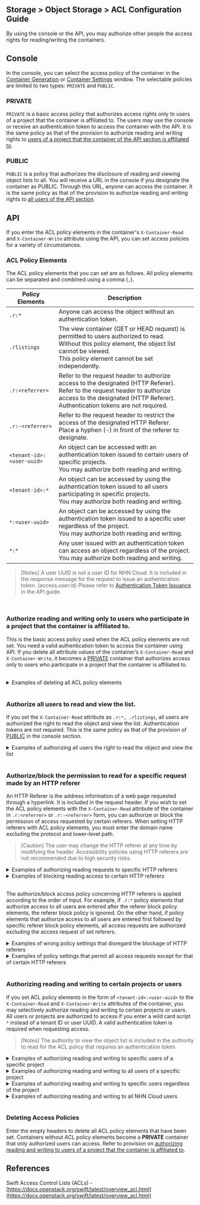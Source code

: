 ## Storage > Object Storage > ACL Configuration Guide

By using the console or the API, you may authorize other people the access rights for reading/writing the containers.

## Console
In the console, you can select the access policy of the container in the [Container Generation](/Storage/Object%20Storage/en/console-guide/#_2) or [Container Settings](/Storage/Object%20Storage/en/console-guide/#_5) window. The selectable policies are limited to two types: `PRIVATE` and `PUBLIC`.

### PRIVATE
`PRIVATE` is a basic access policy that authorizes access rights only to users of a project that the container is affiliated to. The users may use the console or receive an authentication token to access the container with the API. It is the same policy as that of the provision to authorize reading and writing rights to [users of a project that the container of the API section is affiliated to](/Storage/Object%20Storage/en/acl-guide/#_2).
<br/>

### PUBLIC
`PUBLIC` is a policy that authorizes the disclosure of reading and viewing object lists to all. You will receive a URL in the console if you designate the container as PUBLIC. Through this URL, anyone can access the container. It is the same policy as that of the provision to authorize reading and writing rights to [all users of the API section](/Storage/Object%20Storage/en/acl-guide/#_2).
<br/>

## API
If you enter the ACL policy elements in the container's `X-Container-Read` and `X-Container-Write` attribute using the API, you can set access policies for a variety of circumstances.
<br/>

### ACL Policy Elements

The ACL policy elements that you can set are as follows. All policy elements can be separated and combined using a comma (`,`).

| Policy Elements | Description |
| --- | --- |
| `.r:*` | Anyone can access the object without an authentication token. |
| `.rlistings` | The view container (GET or HEAD request) is permitted to users authorized to read.<br/>Without this policy element, the object list cannot be viewed.<br/>This policy element cannot be set independently. |
| `.r:<referrer>` | Refer to the request header to authorize access to the designated (HTTP Referer).<br/>Refer to the request header to authorize access to the designated (HTTP Referer). <br/>Authentication tokens are not required. |
| `.r:-<referrer>` | Refer to the request header to restrict the access of the designated HTTP Referer.<br/>Place a hyphen (-) in front of the referer to designate. |
| `<tenant-id>:<user-uuid>` | An object can be accessed with an authentication token issued to certain users of specific projects.<br/>You may authorize both reading and writing. |
| `<tenant-id>:*` | An object can be accessed by using the authentication token issued to all users participating in specific projects.<br/>You may authorize both reading and writing. |
| `*:<user-uuid>` | An object can be accessed by using the authentication token issued to a specific user regardless of the project.<br/>You may authorize both reading and writing. |
| `*:*` | Any user issued with an authentication token can access an object regardless of the project.<br/>You may authorize both reading and writing. |

> [Notes]
> A user UUID is not a user ID for NHN Cloud. It is included in the response message for the request to issue an authentication token. (access.user.id)
> Please refer to [Authentication Token Issuance ](/Storage/Object%20Storage/en/api-guide/#_2) in the API guide.
<br/>

### Authorize reading and writing only to users who participate in a project that the container is affiliated to.
This is the basic access policy used when the ACL policy elements are not set. You need a valid authentication token to access the container using API.
If you delete all attribute values of the container’s `X-Container-Read` and `X-Container-Write`, it becomes a [PRIVATE](/Storage/Object%20Storage/en/acl-guide/#private) container that authorizes access only to users who participate in a project that the container is affiliated to.

<br/>

<details>
<summary>Examples of deleting all ACL policy elements</summary>

```
$ curl -i -X POST \
  -H 'X-Auth-Token: ${token-id}' \
  -H 'X-Container-Read;' \
  -H 'X-Container-Write;' \
  https://api-storage.cloud.toast.com/v1/AUTH_*****/container
```

<blockquote>
<p>[Notes]
If you want to use curl to send out a header with no values, place a semicolon(;) in the name of the header.</p>
</blockquote>

An error message is sent if a request is submitted without a valid authentication token.

```
$ curl -X GET \
  https://api-storage.cloud.toast.com/v1/AUTH_*****/container

<html><h1>Unauthorized</h1><p>This server could not verify that you are authorized to access the document you requested.</p></html>
```

You can receive the desired response only if you have a valid authentication token in the request header.

```
$ curl -X GET \
  -H 'X-Auth-Token: ${token-id}' \
  https://api-storage.cloud.toast.com/v1/AUTH_*****/container

[List of objects in the container]
```
</details>
<br/>

### Authorize all users to read and view the list.
If you set the `X-Container-Read` attribute as `.r:*, .rlistings`, all users are authorized the right to read the object and view the list. Authentication tokens are not required. This is the same policy as that of the provision of [PUBLIC](/Storage/Object%20Storage/en/acl-guide/#public) in the console section.
<br/>

<details>
<summary>Examples of authorizing all users the right to read the object and view the list</summary>

```
$ curl -i -X POST \
  -H 'X-Auth-Token: ${token-id}' \
  -H 'X-Container-Read: .r:*, .rlistings' \
  https://api-storage.cloud.toast.com/v1/AUTH_*****/container
```

```
$ curl -O -X GET \
  https://api-storage.cloud.toast.com/v1/AUTH_*****/container/object

[Download Object]


$ curl -X GET \
  https://api-storage.cloud.toast.com/v1/AUTH_*****/container

[List of objects in the container]
```

If only <code>.r:*</code>is designated, you may access the object of the container but may not view the object list.

```
$ curl -i -X POST \
  -H 'X-Auth-Token: ${token-id}' \
  -H 'X-Container-Read: .r:*' \
  https://api-storage.cloud.toast.com/v1/AUTH_*****/container
```

```
$ curl -O -X GET \
  https://api-storage.cloud.toast.com/v1/AUTH_*****/container/object
[Download Object]
$ curl -X GET \
  https://api-storage.cloud.toast.com/v1/AUTH_*****/container

<html><h1>Unauthorized</h1><p>This server could not verify that you are authorized to access the document you requested.</p></html>
```

</details>
<br/>


### Authorize/block the permission to read for a specific request made by an HTTP referer
An HTTP Referer is the address information of a web page requested through a hyperlink. It is included in the request header.
If you wish to set the ACL policy elements with the `X-Container-Read` attribute of the container in `.r:<referrer>` or `.r:-<referrer>` form, you can authorize or block the permission of access requested by certain referers. When setting HTTP referers with ACL policy elements, you must enter the domain name excluding the protocol and lower-level path.

> [Caution]
> The user may change the HTTP referer at any time by modifying the header. Accessibility policies using HTTP referers are not recommended due to high security risks.
<details>
<summary>Examples of authorizing reading requests to specific HTTP referers</summary>

```
$ curl -i -X POST \
  -H 'X-Auth-Token: ${token-id}' \
  -H 'X-Container-Read: .r:bar.foo.com' \
  https://api-storage.cloud.toast.com/v1/AUTH_*****/container
```

The object can be accessed if the API request header contains the authorized address of the HTTP referer.

```
$ curl -O -X GET \
  -H 'Referer: https://bar.foo.com' \
  https://api-storage.cloud.toast.com/v1/AUTH_*****/container/object

[Download Object]


$ curl -O -X GET \
  -H 'Referer: https://bar.foo.com/some/path' \
  https://api-storage.cloud.toast.com/v1/AUTH_*****/container/object

[Download Object]
```

Access is blocked if the API request header does not contain the authorized address of the referer or if the address of the referer does not include the protocol.

```
$ curl -X GET \
  https://api-storage.cloud.toast.com/v1/AUTH_*****/container/object

<html><h1>Unauthorized</h1><p>This server could not verify that you are authorized to access the document you requested.</p></html>


$ curl -X GET \
  -H 'Referer: https://example.com' \
  https://api-storage.cloud.toast.com/v1/AUTH_*****/container/object

<html><h1>Unauthorized</h1><p>This server could not verify that you are authorized to access the document you requested.</p></html>


$ curl -X GET \
  -H 'Referer: bar.foo.com' \
  https://api-storage.cloud.toast.com/v1/AUTH_*****/container/object

<html><h1>Unauthorized</h1><p>This server could not verify that you are authorized to access the document you requested.</p></html>
```

When you enter a domain name starting with <code>.</code>as in the following, all subdomains of the referer for the set domains are authorized to read.

```
$ curl -i -X POST \
  -H 'X-Auth-Token: ${token-id}' \
  -H 'X-Container-Read: .r:.foo.com' \
  https://api-storage.cloud.toast.com/v1/AUTH_*****/container
```

```
$ curl -O -X GET \
  -H 'Referer: https://bar.foo.com' \
  https://api-storage.cloud.toast.com/v1/AUTH_*****/container/object

[Download Object]


$ curl -O -X GET \
  -H 'Referer: https://qux.baz.foo.com/some/path' \
  https://api-storage.cloud.toast.com/v1/AUTH_*****/container/object

[Download Object]
```

Requests without subdomains will be blocked.

```
$ curl -X GET \
  -H 'Referer: https://foo.com' \
  https://api-storage.cloud.toast.com/v1/AUTH_*****/container/object

<html><h1>Unauthorized</h1><p>This server could not verify that you are authorized to access the document you requested.</p></html>
```

If you wish to authorize the access requests of all referers with certain domain names, you must use the comma list and set it as follows.

```
$ curl -i -X POST \
  -H 'X-Auth-Token: ${token-id}' \
  -H 'X-Container-Read: .r:foo.com, .r:.foo.com' \
  https://api-storage.cloud.toast.com/v1/AUTH_*****/container
```

```
$ curl -O -X GET \
  -H 'Referer: https://foo.com' \
  https://api-storage.cloud.toast.com/v1/AUTH_*****/container/object

[Download Object]


$ curl -O -X GET \
  -H 'Referer: https://baz.foo.com/some/path' \
  https://api-storage.cloud.toast.com/v1/AUTH_*****/container/object

[Download Object]
```
</details>

<details>
<summary>Examples of blocking reading access to certain HTTP referers</summary>

```
$ curl -i -X POST \
  -H 'X-Auth-Token: ${token-id}' \
  -H 'X-Container-Read: .r:-bar.foo.com' \
  https://api-storage.cloud.toast.com/v1/AUTH_*****/container
```

If a hyphen is added in front of the domain name of the HTTP referer, the request of the HTTP referer is blocked.

```
$ curl -X GET -H 'Referer: https://bar.foo.com' \
  https://api-storage.cloud.toast.com/v1/AUTH_*****/container/object

<html><h1>Unauthorized</h1><p>This server could not verify that you are authorized to access the document you requested.</p></html>
```

</details>
<br/>

The authorize/block access policy concerning HTTP referers is applied according to the order of input. For example, if `.r:*` policy elements that authorize access to all users are entered after the referer block policy elements, the referer block policy is ignored. On the other hand, if policy elements that authorize access to all users are entered first followed by specific referer block policy elements, all access requests are authorized excluding the access request of set referers.
<br/>

<details>
<summary>Examples of wrong policy settings that disregard the blockage of HTTP referers</summary>

```
$ curl -i -X POST \
  -H 'X-Auth-Token: ${token-id}' \
  -H 'X-Container-Read: .r:-bar.foo.com, .r:*' \
  https://api-storage.cloud.toast.com/v1/AUTH_*****/container
```

```
$ curl -O -X GET \
  https://api-storage.cloud.toast.com/v1/AUTH_*****/container/object

[Download Object]


$ curl -O -X GET -H 'Referer: https://bar.foo.com' \
  https://api-storage.cloud.toast.com/v1/AUTH_*****/container/object

[Download Object]
```
</details>

<details>
<summary>Examples of policy settings that permit all access requests except for that of certain HTTP referers</summary>

```
$ curl -i -X POST \
  -H 'X-Auth-Token: ${token-id}' \
  -H 'X-Container-Read: .r:*, .r:-bar.foo.com' \
  https://api-storage.cloud.toast.com/v1/AUTH_*****/container
```

```
$ curl -O -X GET \
  https://api-storage.cloud.toast.com/v1/AUTH_*****/container/object

[Download Object]


$ curl -X GET -H 'Referer: https://bar.foo.com' \
  https://api-storage.cloud.toast.com/v1/AUTH_*****/container/object

<html><h1>Unauthorized</h1><p>This server could not verify that you are authorized to access the document you requested.</p></html>
```
</details>
<br/>

### Authorizing reading and writing to certain projects or users
If you set ACL policy elements in the form of `<tenant-id>:<user-uuid>` to the `X-Container-Read` and `X-Container-Write` attributes of the container, you may selectively authorize reading and writing to certain projects or users. All users or projects are authorized to access if you enter a wild card script `*` instead of a tenant ID or user UUID. A valid authentication token is required when requesting access.

> [Notes]
> The authority to view the object list is included in the authority to read for the ACL policy that requires an authentication token.
<details>
<summary>Examples of authorizing reading and writing to specific users of a specific project</summary>

```
$ curl -i -X POST \
  -H 'X-Auth-Token: ${token-id}' \
  -H 'X-Container-Read: {tenant-id}:{user-uuid}' \
  -H 'X-Container-Write: {tenant-id}:{user-uuid}' \
  https://api-storage.cloud.toast.com/v1/AUTH_*****/container
```

Requesting access to objects requires a valid authentication token received through an authorized tenant ID and an NHN Cloud user ID.

```
$ curl -X GET \
  -H 'X-Auth-Token: ${token-id}' \
  https://api-storage.cloud.toast.com/v1/AUTH_*****/container

[List of objects in the container]


$ curl -O -X GET \
  -H 'X-Auth-Token: ${token-id}' \
  https://api-storage.cloud.toast.com/v1/AUTH_*****/container/object

[Download Object]
```
</details>

<details>
<summary>Examples of authorizing reading and writing to all users of a specific project</summary>

```
$ curl -i -X POST \
  -H 'X-Auth-Token: ${token-id}' \
  -H 'X-Container-Read: {tenant-id}:*' \
  -H 'X-Container-Write: {tenant-id}:*' \
  https://api-storage.cloud.toast.com/v1/AUTH_*****/container
```

Requesting access to objects requires a valid authentication token received through an authorized tenant ID and an NHN Cloud user ID of a relevant project.
<br/><br/>
</details>

<details>
<summary>Examples of authorizing reading and writing to specific users regardless of the project</summary>

```
$ curl -i -X POST \
  -H 'X-Auth-Token: ${token-id}' \
  -H 'X-Container-Read: *:{user-uuid}' \
  -H 'X-Container-Write: *:{user-uuid}' \
  https://api-storage.cloud.toast.com/v1/AUTH_*****/container
```

Requesting access to objects requires a valid authentication token received through an authorized NHN Cloud user ID.
<br/><br/>
</details>

<details>
<summary>Examples of authorizing reading and writing to all NHN Cloud users</summary>

```
$ curl -i -X POST \
  -H 'X-Auth-Token: ${token-id}' \
  -H 'X-Container-Read: *:*' \
  -H 'X-Container-Write: *:*' \
  https://api-storage.cloud.toast.com/v1/AUTH_*****/container
```

Requesting access to objects requires a valid authentication token.
</details>
<br/>

### Deleting Access Policies
Enter the empty headers to delete all ACL policy elements that have been set. Containers without ACL policy elements become a **PRIVATE** container that only authorized users can access. Refer to provision on [authorizing reading and writing to users of a project that the container is affiliated to](/Storage/Object%20Storage/en/acl-guide/#_2).


## References
Swift Access Control Lists (ACLs) - [https://docs.openstack.org/swift/latest/overview_acl.html](https://docs.openstack.org/swift/latest/overview_acl.html)
